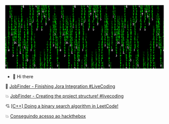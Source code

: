 <center><img src="/assets/matrixcode.gif" /></center>

- 👋 Hi there

<!-- YOUTUBE:START -->
 💯 [JobFinder - Finishing Jora Integration #LiveCoding](https://www.youtube.com/watch?v=6u86J3-AAhY) 

 💥 [JobFinder - Creating the project structure! #livecoding](https://www.youtube.com/watch?v=Eo_32t8ORBg) 

 💘 [[C++] Doing a binary search algorithm in LeetCode!](https://www.youtube.com/watch?v=BimGRxT6U_4) 

 💥 [Conseguindo acesso ao hackthebox](https://www.youtube.com/watch?v=MCqIKDEmogM) 
<!-- YOUTUBE:END -->
